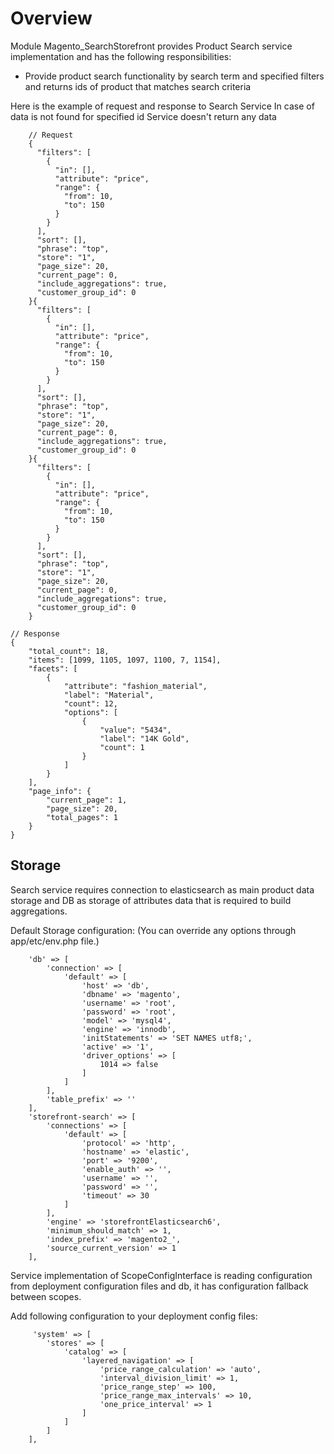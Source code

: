 # Overview

Module Magento_SearchStorefront provides Product Search service implementation and has the following responsibilities:

- Provide product search functionality by search term and specified filters and returns ids of product that matches search criteria

Here is the example of request and response to Search Service
In case of data is not found for specified id Service doesn't return any data
```
    // Request
    {
      "filters": [
        {
          "in": [],
          "attribute": "price",
          "range": {
            "from": 10,
            "to": 150
          }
        }
      ],
      "sort": [],
      "phrase": "top",
      "store": "1",
      "page_size": 20,
      "current_page": 0,
      "include_aggregations": true,
      "customer_group_id": 0
    }{
      "filters": [
        {
          "in": [],
          "attribute": "price",
          "range": {
            "from": 10,
            "to": 150
          }
        }
      ],
      "sort": [],
      "phrase": "top",
      "store": "1",
      "page_size": 20,
      "current_page": 0,
      "include_aggregations": true,
      "customer_group_id": 0
    }{
      "filters": [
        {
          "in": [],
          "attribute": "price",
          "range": {
            "from": 10,
            "to": 150
          }
        }
      ],
      "sort": [],
      "phrase": "top",
      "store": "1",
      "page_size": 20,
      "current_page": 0,
      "include_aggregations": true,
      "customer_group_id": 0
    }

// Response
{
    "total_count": 18,
    "items": [1099, 1105, 1097, 1100, 7, 1154],
    "facets": [
        {
            "attribute": "fashion_material",
            "label": "Material",
            "count": 12,
            "options": [
                {
                    "value": "5434",
                    "label": "14K Gold",
                    "count": 1
                }
            ]
        }
    ],
    "page_info": {
        "current_page": 1,
        "page_size": 20,
        "total_pages": 1
    }
}
```


## Storage

Search service requires connection to elasticsearch as main product data storage and DB as storage of attributes data
that is required to build aggregations.

Default Storage configuration:
(You can override any options through app/etc/env.php file.)
```
    'db' => [
        'connection' => [
            'default' => [
                'host' => 'db',
                'dbname' => 'magento',
                'username' => 'root',
                'password' => 'root',
                'model' => 'mysql4',
                'engine' => 'innodb',
                'initStatements' => 'SET NAMES utf8;',
                'active' => '1',
                'driver_options' => [
                    1014 => false
                ]
            ]
        ],
        'table_prefix' => ''
    ],
    'storefront-search' => [
        'connections' => [
            'default' => [
                'protocol' => 'http',
                'hostname' => 'elastic',
                'port' => '9200',
                'enable_auth' => '',
                'username' => '',
                'password' => '',
                'timeout' => 30
            ]
        ],
        'engine' => 'storefrontElasticsearch6',
        'minimum_should_match' => 1,
        'index_prefix' => 'magento2_',
        'source_current_version' => 1
    ],
```

Service implementation of ScopeConfigInterface is reading configuration from deployment configuration files and db, 
it has configuration fallback between scopes.

Add following configuration to your deployment config files:

         'system' => [
            'stores' => [
                'catalog' => [
                    'layered_navigation' => [
                        'price_range_calculation' => 'auto',
                        'interval_division_limit' => 1,
                        'price_range_step' => 100,
                        'price_range_max_intervals' => 10,
                        'one_price_interval' => 1
                    ]
                ]
            ]
        ],
